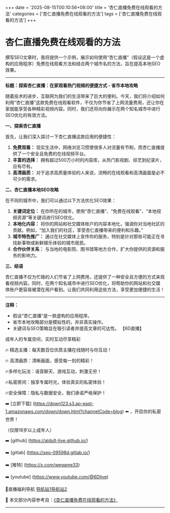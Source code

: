+++
date = '2025-08-15T00:10:56+08:00'
title = '杏仁直播免费在线观看的方法'
categories = ['杏仁直播免费在线观看的方法']
tags = ['杏仁直播免费在线观看的方法']
+++

# 杏仁直播免费在线观看的方法

撰写SEO文章时，我将提供一个示例，展示如何使用“杏仁直播”（假设这是一个虚构的应用程序）免费在线观看方法和结合两个城市名的方法，旨在提高本地SEO效果。

---

**标题：探索杏仁直播：在家观看热门视频的便捷方式 - 省市本地攻略**

随着技术的进步，互联网为我们的生活带来了巨大的便利。今天，我们将介绍如何利用“杏仁直播”这款免费在线观看软件，不仅为你节省了上网流量费用，还让你在家就能享受各种精彩视频内容。同时，我们还将向你展示在两个知名城市中进行SEO优化的有效方法。

**一、探索杏仁直播**

首先，让我们深入探讨一下杏仁直播这款应用的便捷性：

1. **免费观看：** 现实生活中，网络浏览习惯使很多人对流量有节制，而杏仁直播提供了一个安全且免费的在线视频平台。
2. **丰富的选择：** 拥有超过500万小时的内容库，从热门影视剧、综艺到纪录片，应有尽有。
3. **高清画质：** 对于追求高质量体验的人来说，流畅的在线观看和高清画面是必不可少的需求。

**二、杏仁直播本地SEO攻略**

在不同的城市中，我们可以通过以下方法优化SEO效果：

1. **关键词定位：** 在你所在的城市，使用“杏仁直播”、“免费在线观看”、“本地视频资源”等关键词进行SEO优化。
2. **本地化内容：** 将你的网站和社交媒体账户的内容本地化，强调你对当地社区的贡献。例如，“加入我们的社区，享受杏仁直播带来的便利和乐趣。”
3. **城市特色推广：** 通过在社交媒体上宣传你的服务，特别是针对那些可能正在寻找新事物或新鲜娱乐体验的城市居民。
4. **合作伙伴关系：** 与当地的电影院、图书馆等地方合作，扩大你提供的资源和服务的影响力。

**三、结语**

杏仁直播不仅为忙碌的人们节省了上网费用，还提供了一种安全且方便的方式来观看视频内容。同时，在两个知名城市中进行SEO优化，将帮助你的网站和社交媒体账户更容易被潜在用户看到。让我们共同利用这些方法，享受更加便捷的生活！

---

**注释：**
- 假设“杏仁直播”是一款虚构的应用程序。
- 省市本地攻略部分是模拟性的，并非真实操作。
- 关键词与SEO策略旨在吸引读者并提高文章的可达性。
【6D直播】

 成年人的专属空间，实时互动尽享精彩

🔥 精选主播：每天数百位优质主播在线随时与你互动！

🔥 高清画质：清晰画面，感受每一刻的精彩！

🔥多样化玩法：语音聊天、游戏互动，刺激无穷！

🔥私密房间：独享专属时光，体验真实的私密体验！

🔥安全保障：隐私与数据安全，我们承诺严格保护！

➡️ [立即下载] (https://down123.s3.ap-east-1.amazonaws.com/down/down.html?channelCode=blog) ⬅️ ，开启你的私密世界！

 （仅限18岁以上成年人）

➡️ [github] (https://aldult-live.github.io/)

➡️ [gitlab] (https://seo-09598d.gitlab.io/)

➡️ [推特] (https://x.com/wegame33)

➡️ [youtube] (https://www.youtube.com/@6Dlive)

🔞直播福利导航   [导航站1](https://webstack-86085a.gitlab.io/)[导航站2](https://onlygit123-2.github.io/)

📘 本文部分内容参考自：[《杏仁直播免费在线观看的方法》](https://webstack-hugo-14.pages.dev/)

---
